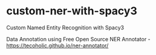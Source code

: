 # custom-ner-with-spacy3
Custom Named Entity Recognition with Spacy3

Data Annotation using Free Open Source NER Annotator - https://tecoholic.github.io/ner-annotator/
